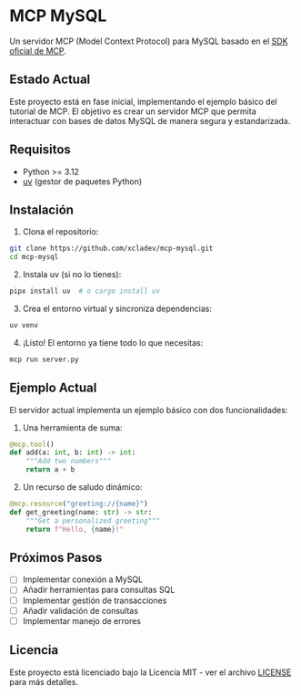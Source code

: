 # MCP MySQL

Un servidor MCP (Model Context Protocol) para MySQL basado en el [SDK oficial de MCP](https://github.com/modelcontextprotocol/python-sdk).

## Estado Actual

Este proyecto está en fase inicial, implementando el ejemplo básico del tutorial de MCP. El objetivo es crear un servidor MCP que permita interactuar con bases de datos MySQL de manera segura y estandarizada.

## Requisitos

- Python >= 3.12
- [uv](https://github.com/astral-sh/uv) (gestor de paquetes Python)

## Instalación

1. Clona el repositorio:

```bash
git clone https://github.com/xcladev/mcp-mysql.git
cd mcp-mysql
```

2. Instala uv (si no lo tienes):

```bash
pipx install uv  # o cargo install uv
```

3. Crea el entorno virtual y sincroniza dependencias:

```bash
uv venv
```

4. ¡Listo! El entorno ya tiene todo lo que necesitas:

```bash
mcp run server.py
```

## Ejemplo Actual

El servidor actual implementa un ejemplo básico con dos funcionalidades:

1. Una herramienta de suma:

```python
@mcp.tool()
def add(a: int, b: int) -> int:
    """Add two numbers"""
    return a + b
```

2. Un recurso de saludo dinámico:

```python
@mcp.resource("greeting://{name}")
def get_greeting(name: str) -> str:
    """Get a personalized greeting"""
    return f"Hello, {name}!"
```

## Próximos Pasos

- [ ] Implementar conexión a MySQL
- [ ] Añadir herramientas para consultas SQL
- [ ] Implementar gestión de transacciones
- [ ] Añadir validación de consultas
- [ ] Implementar manejo de errores

## Licencia

Este proyecto está licenciado bajo la Licencia MIT - ver el archivo [LICENSE](LICENSE) para más detalles.
